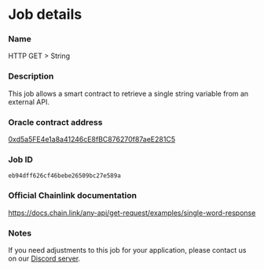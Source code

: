 # Job details

### Name
HTTP GET > String
### Description
This job allows a smart contract to retrieve a single string variable from an external API.
### Oracle contract address
[0xd5a5FE4e1a8a41246cE8fBC876270f87aeE281C5](https://mumbai.polygonscan.com/address/0xd5a5FE4e1a8a41246cE8fBC876270f87aeE281C5)
### Job ID
`eb94dff626cf46bebe26509bc27e589a`

### Official Chainlink documentation
https://docs.chain.link/any-api/get-request/examples/single-word-response

### Notes
If you need adjustments to this job for your application, please contact us on our [Discord server](https://discord.com/invite/xRWKtpjA9F).
